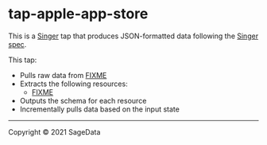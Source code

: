 # tap-apple-app-store

This is a [Singer](https://singer.io) tap that produces JSON-formatted data
following the [Singer
spec](https://github.com/singer-io/getting-started/blob/master/SPEC.md).

This tap:

- Pulls raw data from [FIXME](http://example.com)
- Extracts the following resources:
  - [FIXME](http://example.com)
- Outputs the schema for each resource
- Incrementally pulls data based on the input state

---

Copyright &copy; 2021 SageData
